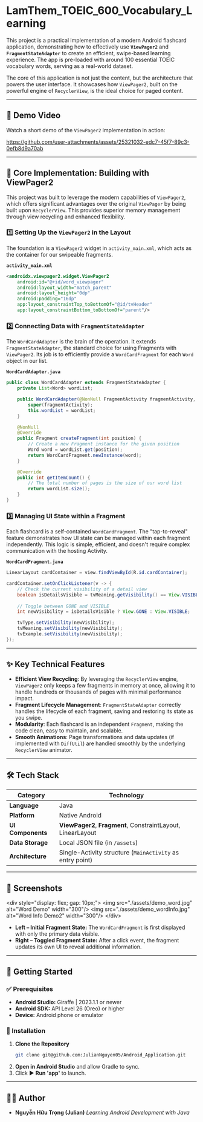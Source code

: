 # LamThem_TOEIC_600_Vocabulary_Learning

This project is a practical implementation of a modern Android flashcard application, demonstrating how to effectively use **`ViewPager2`** and **`FragmentStateAdapter`** to create an efficient, swipe-based learning experience. The app is pre-loaded with around 100 essential TOEIC vocabulary words, serving as a real-world dataset.

The core of this application is not just the content, but the architecture that powers the user interface. It showcases how `ViewPager2`, built on the powerful engine of `RecyclerView`, is the ideal choice for paged content.

-----

## 🎥 Demo Video

Watch a short demo of the `ViewPager2` implementation in action:

https://github.com/user-attachments/assets/25321032-edc7-45f7-89c3-0efb8d9a70ab

-----

## 🧠 Core Implementation: Building with ViewPager2

This project was built to leverage the modern capabilities of `ViewPager2`, which offers significant advantages over the original `ViewPager` by being built upon `RecyclerView`. This provides superior memory management through view recycling and enhanced flexibility.

### 1️⃣ **Setting Up the `ViewPager2` in the Layout**

The foundation is a `ViewPager2` widget in `activity_main.xml`, which acts as the container for our swipeable fragments.

**`activity_main.xml`**

```xml
<androidx.viewpager2.widget.ViewPager2
    android:id="@+id/word_viewpager"
    android:layout_width="match_parent"
    android:layout_height="0dp"
    android:padding="16dp"
    app:layout_constraintTop_toBottomOf="@id/tvHeader"
    app:layout_constraintBottom_toBottomOf="parent"/>
```

### 2️⃣ **Connecting Data with `FragmentStateAdapter`**

The `WordCardAdapter` is the brain of the operation. It extends `FragmentStateAdapter`, the standard choice for using Fragments with `ViewPager2`. Its job is to efficiently provide a `WordCardFragment` for each `Word` object in our list.

**`WordCardAdapter.java`**

```java
public class WordCardAdapter extends FragmentStateAdapter {
    private List<Word> wordList;

    public WordCardAdapter(@NonNull FragmentActivity fragmentActivity, List<Word> wordList) {
        super(fragmentActivity);
        this.wordList = wordList;
    }

    @NonNull
    @Override
    public Fragment createFragment(int position) {
        // Create a new Fragment instance for the given position
        Word word = wordList.get(position);
        return WordCardFragment.newInstance(word);
    }

    @Override
    public int getItemCount() {
        // The total number of pages is the size of our word list
        return wordList.size();
    }
}
```

### 3️⃣ **Managing UI State within a Fragment**

Each flashcard is a self-contained `WordCardFragment`. The "tap-to-reveal" feature demonstrates how UI state can be managed within each fragment independently. This logic is simple, efficient, and doesn't require complex communication with the hosting Activity.

**`WordCardFragment.java`**

```java
LinearLayout cardContainer = view.findViewById(R.id.cardContainer);

cardContainer.setOnClickListener(v -> {
    // Check the current visibility of a detail view
    boolean isDetailsVisible = tvMeaning.getVisibility() == View.VISIBLE;
    
    // Toggle between GONE and VISIBLE
    int newVisibility = isDetailsVisible ? View.GONE : View.VISIBLE;

    tvType.setVisibility(newVisibility);
    tvMeaning.setVisibility(newVisibility);
    tvExample.setVisibility(newVisibility);
});
```

-----

## ✨ Key Technical Features

  - **Efficient View Recycling**: By leveraging the `RecyclerView` engine, `ViewPager2` only keeps a few fragments in memory at once, allowing it to handle hundreds or thousands of pages with minimal performance impact.
  - **Fragment Lifecycle Management**: `FragmentStateAdapter` correctly handles the lifecycle of each fragment, saving and restoring its state as you swipe.
  - **Modularity**: Each flashcard is an independent `Fragment`, making the code clean, easy to maintain, and scalable.
  - **Smooth Animations**: Page transformations and data updates (if implemented with `DiffUtil`) are handled smoothly by the underlying `RecyclerView` animator.

-----

## 🛠️ Tech Stack

| Category | Technology |
|-----------|-------------|
| **Language** | Java |
| **Platform** | Native Android |
| **UI Components** | **ViewPager2**, **Fragment**, ConstraintLayout, LinearLayout |
| **Data Storage** | Local JSON file (in `/assets`) |
| **Architecture** | Single-Activity structure (`MainActivity` as entry point) |

-----

## 📸 Screenshots

\<div style="display: flex; gap: 10px;"\>
\<img src="./assets/demo\_word.jpg" alt="Word Demo" width="300"/\>
\<img src="./assets/demo\_wordInfo.jpg" alt="Word Info Demo2" width="300"/\>
\</div\>

  * **Left – Initial Fragment State:** The `WordCardFragment` is first displayed with only the primary data visible.
  * **Right – Toggled Fragment State:** After a click event, the fragment updates its own UI to reveal additional information.

-----

## 🚀 Getting Started

### ✅ Prerequisites

  - **Android Studio:** Giraffe | 2023.1.1 or newer
  - **Android SDK:** API Level 26 (Oreo) or higher
  - **Device:** Android phone or emulator

### 🧩 Installation

1.  **Clone the Repository**
    ```bash
    git clone git@github.com:JulianNguyen05/Android_Application.git
    ```
2.  **Open in Android Studio** and allow Gradle to sync.
3.  Click ▶️ **Run 'app'** to launch.

-----

## 🧑‍💻 Author

  * **Nguyễn Hữu Trọng (Julian)**
    *Learning Android Development with Java*